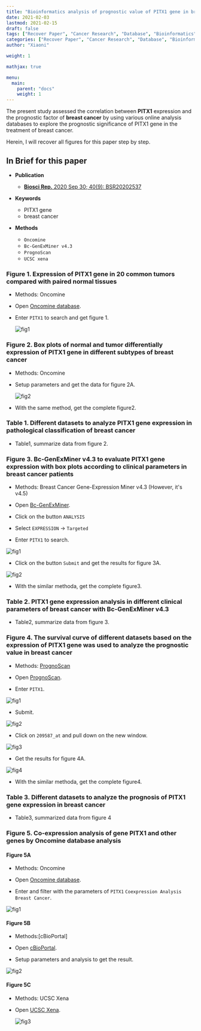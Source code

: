 ```yaml
---
title: "Bioinformatics analysis of prognostic value of PITX1 gene in breast cancer"
date: 2021-02-03
lastmod: 2021-02-15
draft: false
tags: ["Recover Paper", "Cancer Research", "Database", "Bioinformatics"]
categories: ["Recover Paper", "Cancer Research", "Database", "Bioinformatics"]
author: "Xiaoni"

weight: 1

mathjax: true

menu:
  main:
    parent: "docs"
    weight: 1
---
```


The present study assessed the correlation between **PITX1** expression and the prognostic factor of **breast cancer** by using various online analysis databases to explore the prognostic significance of PITX1 gene in the treatment of breast cancer.

Herein, I will recover all figures for this paper step by step.

<!--more-->

## In Brief for this paper
- **Publication** 
  - [**Biosci Rep.** 2020 Sep 30; 40(9): BSR20202537](https://www.ncbi.nlm.nih.gov/pmc/articles/PMC7494990/)

- **Keywords**
  - PITX1 gene
  - breast cancer

- **Methods**
  - `Oncomine`
  - `Bc-GenExMiner v4.3`
  - `PrognoScan`
  - `UCSC xena`

### Figure 1. Expression of PITX1 gene in 20 common tumors compared with paired normal tissues

- Methods: Oncomine

- Open [Oncomine database](https://www.oncomine.org/resource/main.html).

- Enter `PITX1` to search and get figure 1.
  
  ![fig1](fig1/fig1.png)
  
### Figure 2. Box plots of normal and tumor differentially expression of PITX1 gene in different subtypes of breast cancer

- Methods: Oncomine

- Setup parameters and get the data for figure 2A.
  
  ![fig2](fig2/fig1.png)

- With the same method, get the complete figure2.

### Table 1. Different datasets to analyze PITX1 gene expression in pathological classification of breast cancer

- Table1, summarize data from figure 2.

### Figure 3. Bc-GenExMiner v4.3 to evaluate PITX1 gene expression with box plots according to clinical parameters in breast cancer patients

- Methods: Breast Cancer Gene-Expression Miner v4.3 (However, it's v4.5)

- Open [Bc-GenExMiner](http://bcgenex.ico.unicancer.fr).

- Click on the button `ANALYSIS`

- Select `EXPRESSION` -> `Targeted`

- Enter `PITX1` to search.

![fig1](fig3/1.png) 

- Click on the button `Submit` and get the results for figure 3A.

![fig2](fig3/2.png) 

- With the similar methoda, get the complete figure3.


### Table 2. PITX1 gene expression analysis in different clinical parameters of breast cancer with Bc-GenExMiner v4.3

- Table2, summarize data from figure 3.

### Figure 4. The survival curve of different datasets based on the expression of PITX1 gene was used to analyze the prognostic value in breast cancer

- Methods: [PrognoScan](https://www.ncbi.nlm.nih.gov/pmc/articles/PMC2689870/)

- Open [PrognoScan](http://dna00.bio.kyutech.ac.jp/PrognoScan/index.html).

- Enter `PITX1`.

![fig1](fig4/1.png) 

- Submit.

![fig2](fig4/2.png) 

- Click on `209587_at` and pull down on the new window.

![fig3](fig4/3.png) 

- Get the results for figure 4A.

![fig4](fig4/4.png) 

- With the similar methoda, get the complete figure4.


### Table 3. Different datasets to analyze the prognosis of PITX1 gene expression in breast cancer

- Table3, summarized data from figure 4

### Figure 5. Co-expression analysis of gene PITX1 and other genes by Oncomine database analysis

#### Figure 5A
- Methods: Oncomine

- Open [Oncomine database](https://www.oncomine.org/resource/main.html).

- Enter and filter with the parameters of `PITX1` `Coexpression Analysis` `Breast Cancer`.

![fig1](fig5/1.png)

#### Figure 5B

- Methods:[cBioPortal]

- Open [cBioPortal](https://www.cbioportal.org/).

- Setup parameters and analysis to get the result.

![fig2](fig5/2.png)

#### Figure 5C

- Methods: UCSC Xena

- Open [UCSC Xena](http://xena.ucsc.edu/).

  ![fig3](fig5/3.png)

